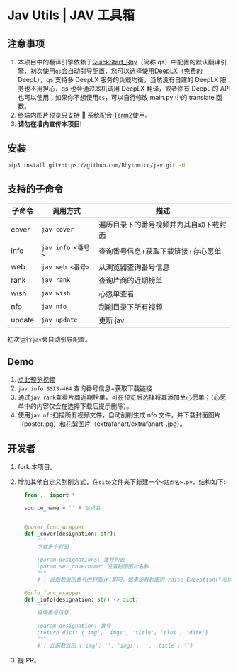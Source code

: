 # Jav Utils | JAV 工具箱

## 注意事项

1. 本项目中的翻译引擎依赖于[QuickStart_Rhy](https://github.com/Rhythmicc/qs)（简称 qs）中配置的默认翻译引擎，初次使用`qs`会自动引导配置，您可以选择使用[DeepLX](https://github.com/OwO-Network/DeepLX)（免费的 DeepL），qs 支持多 DeepLX 服务的负载均衡，当然没有自建的 DeepLX 服务也不用担心，qs 也会通过本机调用 DeepLX 翻译，或者你有 DeepL 的 API 也可以使用；如果你不想使用`qs`，可以自行修改 main.py 中的 translate 函数。
2. 终端内图片预览只支持  系统配合[iTerm2](https://iterm2.com/)使用。
3. **请勿在墙内宣传本项目!**

## 安装

```sh
pip3 install git+https://github.com/Rhythmicc/jav.git -U
```

## 支持的子命令

| 子命令 | 调用方式          | 描述                                   |
| ------ | ----------------- | -------------------------------------- |
| cover  | `jav cover`       | 遍历目录下的番号视频并为其自动下载封面 |
| info   | `jav info <番号>` | 查询番号信息+获取下载链接+存心愿单     |
| web    | `jav web <番号>`  | 从浏览器查询番号信息                   |
| rank   | `jav rank`        | 查询片商的近期榜单                     |
| wish   | `jav wish`        | 心愿单查看                             |
| nfo    | `jav nfo`         | 刮削目录下所有视频                     |
| update | `jav update`      | 更新 jav                               |

初次运行`jav`会自动引导配置。

## Demo

1. [点此预览视频](https://cos.rhythmlian.cn/ImgBed/dfec21722022947a677ead76b6979d40.mp4)
2. `jav info SSIS-464` 查询番号信息+获取下载链接
3. 通过`jav rank`查看片商近期榜单，可在预览后选择将其添加至心愿单；（心愿单中的内容仅会在选择下载后提示删除）。
4. 使用`jav nfo`扫描所有视频文件，自动刮削生成 nfo 文件，并下载封面图片（poster.jpg）和花絮图片（extrafanart/extrafanart-<id>.jpg）。

## 开发者

1. fork 本项目。

2. 增加其他自定义刮削方式，在`site`文件夹下新建一个`<站点名>.py`，结构如下:

   ```python
     from .. import *
   
     source_name = '' # 站点名


     @cover_func_wrapper
     def _cover(designation: str):
         """
         下载多个封面
    
         :param designations: 番号列表
         :param set_covername: 设置封面图片名称
         """
         # ! 此函数返回番号的封面url即可，如果没有封面则 raise Exception("未找到封面")
    
     @info_func_wrapper
     def _info(designation: str) -> dict:
         """
         查询番号信息
    
         :param designation: 番号
         :return dict: {'img', 'imgs', 'title', 'plot', 'date'}
         """
         # ! 此函数返回 {'img': '', 'imgs': '', 'title': ''}
   ```

3. 提 PR。
